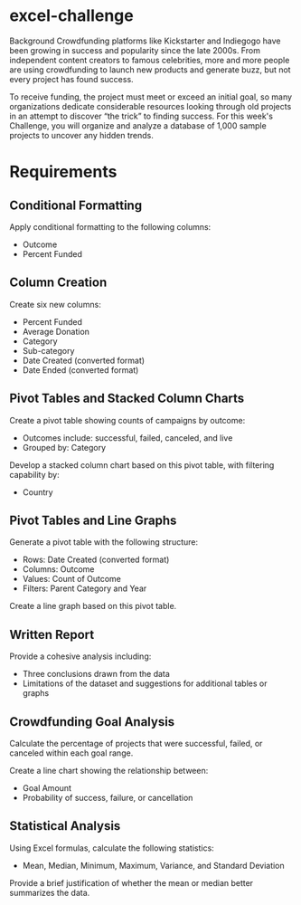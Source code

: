# excel-challenge

Background
Crowdfunding platforms like Kickstarter and Indiegogo have been growing in success and popularity since the late 2000s. From independent content creators to famous celebrities, more and more people are using crowdfunding to launch new products and generate buzz, but not every project has found success.

To receive funding, the project must meet or exceed an initial goal, so many organizations dedicate considerable resources looking through old projects in an attempt to discover “the trick” to finding success. For this week's Challenge, you will organize and analyze a database of 1,000 sample projects to uncover any hidden trends.

# Requirements
## Conditional Formatting
Apply conditional formatting to the following columns:
- Outcome
- Percent Funded

## Column Creation
Create six new columns:
- Percent Funded
- Average Donation
- Category
- Sub-category
- Date Created (converted format)
- Date Ended (converted format)

## Pivot Tables and Stacked Column Charts
Create a pivot table showing counts of campaigns by outcome:
- Outcomes include: successful, failed, canceled, and live
- Grouped by: Category

Develop a stacked column chart based on this pivot table, with filtering capability by:
- Country

## Pivot Tables and Line Graphs
Generate a pivot table with the following structure:
- Rows: Date Created (converted format)
- Columns: Outcome
- Values: Count of Outcome
- Filters: Parent Category and Year

Create a line graph based on this pivot table.

## Written Report
Provide a cohesive analysis including:
- Three conclusions drawn from the data
- Limitations of the dataset and suggestions for additional tables or graphs

## Crowdfunding Goal Analysis
Calculate the percentage of projects that were successful, failed, or canceled within each goal range.

Create a line chart showing the relationship between:
- Goal Amount
- Probability of success, failure, or cancellation

## Statistical Analysis
Using Excel formulas, calculate the following statistics:
- Mean, Median, Minimum, Maximum, Variance, and Standard Deviation

Provide a brief justification of whether the mean or median better summarizes the data.

